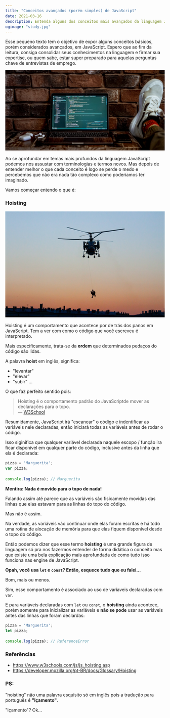 ```yaml
---
title: "Conceitos avançados (porém simples) de JavaScript"
date: 2021-03-16
description: Entenda alguns dos conceitos mais avançados da linguagem JavaScript e veja que não é nada tão complicado.
ogimage: "study.jpg"
---
```


Esse pequeno texto tem o objetivo de expor alguns conceitos básicos, porém considerados avançados, em JavaScript. Espero que ao fim da leitura, consiga consolidar seus conhecimentos na linguagem e firmar sua expertise, ou quem sabe, estar super preparado para aquelas perguntas chave de entrevistas de emprego.

![men coding in computer](computer-code.jpg)

Ao se aprofundar em temas mais profundos da linguagem JavaScript podemos nos assustar com terminologias e termos novos. Mas depois de entender melhor o que cada conceito é logo se perde o medo e percebemos que não era nada tão complexo como poderíamos ter imaginado.

Vamos começar entendo o que é:

### Hoisting

![Helicopter lifting people](hoisting.jpg)

Hoisting é um comportamento que acontece por de trás dos panos em JavaScript. Tem a ver com como o código que você escreveu é interpretado.

Mais específicamente, trata-se da **ordem** que determinados pedaços do código são lidas.

A palavra **hoist** em inglês, significa:
- "levantar"
- "elevar"
- "subir"
...

O que faz perfeito sentido pois:

> Hoisting é o comportamento padrão do JavaScriptde mover as declarações para o topo. <br />
— [W3School](https://www.w3schools.com/js/js_hoisting.asp)

Resumidamente, JavaScript irá "escanear" o código e indentificar as variáveis nele declaradas, então iniciará todas as variáveis antes de rodar o código. <br />

Isso siginifica que qualquer variável declarada naquele escopo / função ira ficar disponível em qualquer parte do código, inclusive antes da linha que ela é declarada:

```js
pizza = 'Marguerita';
var pizza;

console.log(pizza); // Marguerita
```

**Mentira: Nada é movido para o topo de nada!**

Falando assim até parece que as variáveis são fisicamente movidas das linhas que elas estavam para as linhas do topo do código.

Mas não é assim.

Na verdade, as variáveis vão continuar onde elas foram escritas e há todo uma rotina de alocação de memória para que elas fiquem disponível desde o topo do código.

Então podemos dizer que esse termo **hoisting** é uma grande figura de linguagem só pra nos fazermos entender de forma didática o conceito mas que existe uma bela explicação mais aprofundada de como tudo isso funciona nas engine de JavaScript.

**Opah, você usa `let` e `const`? Então, esquece tudo que eu falei...**

Bom, mais ou menos.

Sim, esse comportamento é associado ao uso de varíaveis declaradas com `var`.

E para variáveis declaradas com `let` ou `const`, o **hoisting** ainda acontece, porém somente para inicializar as variáveis e **não se pode** usar as variáveis antes das linhas que foram declardas:

```js
pizza = 'Marguerita';
let pizza;

console.log(pizza); // ReferenceError
```

### Referências

- https://www.w3schools.com/js/js_hoisting.asp
- https://developer.mozilla.org/pt-BR/docs/Glossary/Hoisting

### PS:

"hoisting" não uma palavra esquisito só em inglês pois a tradução para português é **"Içamento"**.

"Içamento"? Ok...
